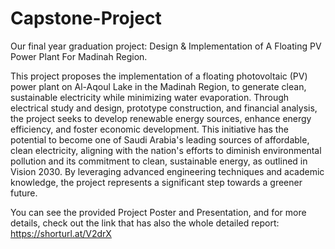 # Capstone-Project
Our final year graduation project: Design &amp; Implementation of A Floating PV Power Plant For Madinah Region.

This project proposes the implementation of a floating photovoltaic (PV) power plant on Al-Aqoul Lake in the Madinah Region, to generate clean, sustainable electricity while minimizing water evaporation. Through electrical study and design, prototype construction, and financial analysis, the project seeks to develop renewable energy sources, enhance energy efficiency, and foster economic development. This initiative has the potential to become one of Saudi Arabia's leading sources of affordable, clean electricity, aligning with the nation's efforts to diminish environmental pollution and its commitment to clean, sustainable energy, as outlined in Vision 2030. By leveraging advanced engineering techniques and academic knowledge, the project represents a significant step towards a greener future. 



You can see the provided Project Poster and Presentation, and for more details, check out the link that has also the whole detailed report: https://shorturl.at/V2drX

